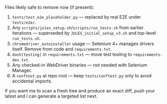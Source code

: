 Files likely safe to remove now (if present):

1) `tests/test_e2e_placeholder.py` — replaced by real E2E under `tests/e2e/`.
2) Any `scripts/jules_setup.sh`/`scripts/run_tests.sh` from earlier iterations — superseded by `JULES_initial_setup_v3.sh` and top-level `run_tests.sh`.
3) `chromedriver_autoinstaller` usage — Selenium 4+ manages drivers itself. Remove from code and `requirements.txt`.
4) `dash[testing]` in `requirements.txt` — move test tooling to `requirements-dev.txt`.
5) Any checked-in WebDriver binaries — not needed with Selenium Manager.
6) A `conftest.py` at repo root — keep `tests/conftest.py` only to avoid accidental imports.

If you want me to scan a fresh tree and produce an exact diff, push your latest and I can generate a targeted list next.

